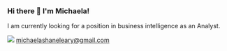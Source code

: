 ### Hi there 👋 I'm Michaela!
I am currently looking for a position in business intelligence as an Analyst.

<img src="{(https://img.shields.io/badge/Gmail-D14836?style=for-the-badge&logo=gmail&logoColor=white)https://img.shields.io/badge/Gmail-D14836?style=for-the-badge&logo=gmail&logoColor=white}" /> michaelashaneleary@gmail.com
